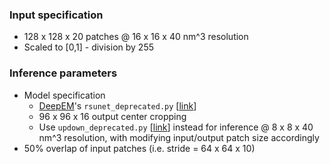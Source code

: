### Input specification
* 128 x 128 x 20 patches @ 16 x 16 x 40 nm^3 resolution
* Scaled to [0,1] - division by 255

### Inference parameters
* Model specification
  - [DeepEM](https://github.com/seung-lab/DeepEM)'s `rsunet_deprecated.py` [[link](https://github.com/seung-lab/DeepEM/blob/master/deepem/models/rsunet_deprecated.py)]
  - 96 x 96 x 16 output center cropping
  - Use `updown_deprecated.py` [[link](https://github.com/seung-lab/DeepEM/blob/master/deepem/models/updown_deprecated.py)] instead for inference @ 8 x 8 x 40 nm^3 resolution, with modifying input/output patch size accordingly
* 50% overlap of input patches (i.e. stride = 64 x 64 x 10)

